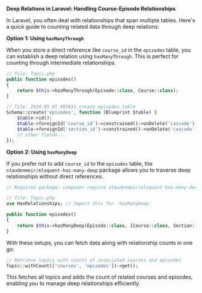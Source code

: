 **Deep Relations in Laravel: Handling Course-Episode Relationships**

In Laravel, you often deal with relationships that span multiple tables. Here's a quick guide to counting related data through deep relations:

**Option 1: Using `hasManyThrough`**

When you store a direct reference like `course_id` in the `episodes` table, you can establish a deep relation using `hasManyThrough`. This is perfect for counting through intermediate relationships.

```php
// file: Topic.php
public function episodes()
{
    return $this->hasManyThrough(Episode::class, Course::class);
}
```

```php
// file: 2024_05_01_095831_create_episodes_table
Schema::create('episodes', function (Blueprint $table) {
    $table->id();
    $table->foreignId('course_id')->constrained()->onDelete('cascade');
    $table->foreignId('section_id')->constrained()->onDelete('cascade');
    // other fields...
});
```

**Option 2: Using `hasManyDeep`**

If you prefer not to add `course_id` to the `episodes` table, the `staudenmeir/eloquent-has-many-deep` package allows you to traverse deep relationships without direct references.

```php
// Required package: composer require staudenmeir/eloquent-has-many-deep

// file: Topic.php
use HasRelationships; // Import this for 'hasManyDeep'

public function episodes()
{
    return $this->hasManyDeep(Episode::class, [Course::class, Section::class]);
}
```

With these setups, you can fetch data along with relationship counts in one go:

```php
// Retrieve topics with counts of associated courses and episodes
Topic::withCount(['courses', 'episodes'])->get();
```

This fetches all topics and adds the count of related courses and episodes, enabling you to manage deep relationships efficiently.
